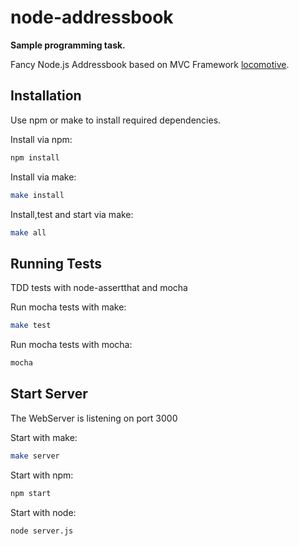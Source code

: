 node-addressbook
=================

**Sample programming task.**

Fancy Node.js Addressbook based on MVC Framework [locomotive](http://www.locomotivejs.org). 

Installation
------------

Use npm or make to install required dependencies.

Install via npm:

``` bash
npm install
```
Install via make:

``` bash
make install
```
Install,test and start via make:

``` bash
make all
```

Running Tests
-------------
TDD tests with node-assertthat and mocha

Run mocha tests with make:

``` bash
make test
```
Run mocha tests with mocha:

``` bash
mocha
```

Start Server
-------------
The WebServer is listening on port 3000

Start with make:

``` bash
make server
```

Start with npm:

``` bash
npm start
```

Start with node:

``` bash
node server.js
```

